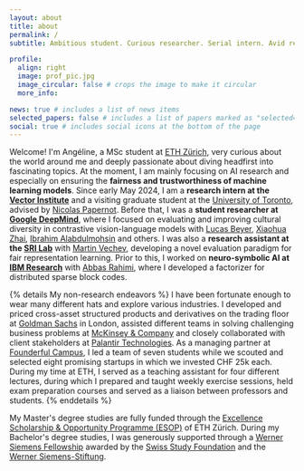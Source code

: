 ```yaml
---
layout: about
title: about
permalink: /
subtitle: Ambitious student. Curious researcher. Serial intern. Avid reader. Sports enthusiast.

profile:
  align: right
  image: prof_pic.jpg
  image_circular: false # crops the image to make it circular
  more_info: 

news: true # includes a list of news items
selected_papers: false # includes a list of papers marked as "selected={true}"
social: true # includes social icons at the bottom of the page
---
```


Welcome! I'm Angéline, a MSc student at [ETH Zürich](https://ethz.ch/en.html), very curious about the world around me and deeply passionate about diving headfirst into fascinating topics. At the moment, I am mainly focusing on AI research and especially on ensuring the **fairness and trustworthiness of machine learning models**. Since early May 2024, I am a **research intern at the [Vector Institute](https://vectorinstitute.ai/)** and a visiting graduate student at the [University of Toronto](https://www.utoronto.ca/), advised by [Nicolas Papernot](https://www.papernot.fr/). Before that, I was a **student researcher at [Google DeepMind](https://deepmind.google/)**, where I focused on evaluating and improving cultural diversity in contrastive vision-language models with [Lucas Beyer](http://lucasb.eyer.be/), [Xiaohua Zhai](https://sites.google.com/view/xzhai), [Ibrahim Alabdulmohsin](https://ibomohsin.github.io/) and others. I was also a **research assistant at the [SRI Lab](https://www.sri.inf.ethz.ch/)** with [Martin Vechev](https://www.sri.inf.ethz.ch/people/martin), developing a novel evaluation paradigm for fair representation learning. Prior to this, I worked on **neuro-symbolic AI at [IBM Research](https://research.ibm.com/)** with [Abbas Rahimi](https://research.ibm.com/people/abbas-rahimi), where I developed a factorizer for distributed sparse block codes. 

{% details My non-research endeavors %}
I have been fortunate enough to wear many different hats and explore various industries. I developed and priced cross-asset structured products and derivatives on the trading floor at [Goldman Sachs](https://www.goldmansachs.com/) in London, assisted different teams in solving challenging business problems at [McKinsey & Company](https://www.mckinsey.com/ch/overview) and closely collaborated with client stakeholders at [Palantir Technologies](https://www.palantir.com/uk/). As a managing partner at [Founderful Campus](https://www.campus.founderful.com/), I led a team of seven students while we scouted and selected eight promising startups in which we invested CHF 25k each. During my time at ETH, I served as a teaching assistant for four different lectures, during which I prepared and taught weekly exercise sessions, held exam preparation courses and served as a liaison between professors and students.
{% enddetails %}

My Master's degree studies are fully funded through the [Excellence Scholarship & Opportunity Programme (ESOP)](https://ethz.ch/students/en/studies/financial/scholarships/excellencescholarship.html) of ETH Zürich. During my Bachelor's degree studies, I was generously supported through a [Werner Siemens Fellowship](https://www.studyfoundation.ch/our-scholarships/) awarded by the [Swiss Study Foundation](https://www.studyfoundation.ch/) and the [Werner Siemens-Stiftung](https://www.wernersiemens-stiftung.ch/en/). 


